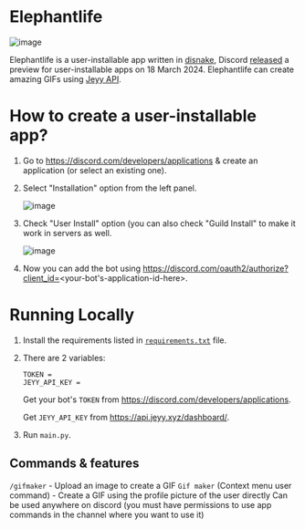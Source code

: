 # Elephantlife
![image](https://github.com/Rishit-Gupta-RG/Elephantlife/assets/83908451/14fae009-0ab9-498a-b237-fa76762cc09d)

Elephantlife is a user-installable app written in [disnake](https://github.com/DisnakeDev/disnake), Discord [released](https://discord.com/developers/docs/change-log#userinstallable-apps-preview) a preview for user-installable apps on 18 March 2024. Elephantlife can create amazing GIFs using [Jeyy API](https://api.jeyy.xyz/dashboard/).

# How to create a user-installable app?
1. Go to https://discord.com/developers/applications & create an application (or select an existing one).
2. Select "Installation" option from the left panel.

   ![image](https://github.com/Rishit-Gupta-RG/Elephantlife/assets/83908451/b8792ebe-b5ce-4c9b-ad0f-aeeb1df6c80f)
3. Check "User Install" option (you can also check "Guild Install" to make it work in servers as well.

   ![image](https://github.com/Rishit-Gupta-RG/Elephantlife/assets/83908451/e44d2858-0fb4-4251-a6ae-fa8e1be10daf)

4. Now you can add the bot using https://discord.com/oauth2/authorize?client_id=<your-bot's-application-id-here>.

# Running Locally
1. Install the requirements listed in [`requirements.txt`](https://github.com/Rishit-Gupta-RG/Elephantlife/blob/main/requirements.txt) file.
2. There are 2 variables:
   ```.env
   TOKEN =
   JEYY_API_KEY =
   ```
   Get your bot's `TOKEN` from https://discord.com/developers/applications.
   
   Get `JEYY_API_KEY` from https://api.jeyy.xyz/dashboard/.
3. Run `main.py`.

## Commands & features
`/gifmaker` - Upload an image to create a GIF
`Gif maker` (Context menu user command) - Create a GIF using the profile picture of the user directly
Can be used anywhere on discord (you must have permissions to use app commands in the channel where you want to use it)
